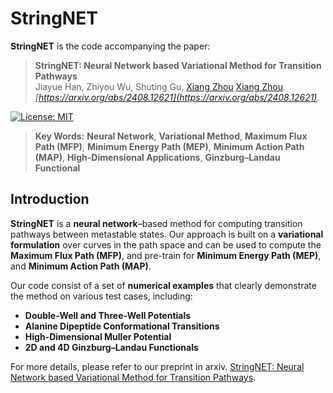 # StringNET
**StringNET** is the code accompanying the paper:

> **StringNET: Neural Network based Variational Method for Transition Pathways**  
> Jiayue Han, Zhiyou Wu, Shuting Gu, [Xiang Zhou](https://www.cityu.edu.hk/stfprofile/xizhou.htm) [Xiang Zhou](https://www.cityu.edu.hk/stfprofile/xizhou.htm).
> _[https://arxiv.org/abs/2408.12621](https://arxiv.org/abs/2408.12621)._

[![License: MIT](https://img.shields.io/badge/License-MIT-yellow.svg)](LICENSE)

> **Key Words:** **Neural Network**, **Variational Method**, **Maximum Flux Path (MFP)**, **Minimum Energy Path (MEP)**, **Minimum Action Path (MAP)**, **High-Dimensional Applications**, **Ginzburg–Landau Functional**

## Introduction
**StringNET** is a **neural network**–based method for computing transition pathways between metastable states. Our approach is built on a **variational formulation** over curves in the path space and can be used to compute the **Maximum Flux Path (MFP)**, and pre-train for **Minimum Energy Path (MEP)**, and **Minimum Action Path (MAP)**.

Our code consist of a set of **numerical examples** that clearly demonstrate the method on various test cases, including:
- **Double-Well and Three-Well Potentials**
- **Alanine Dipeptide Conformational Transitions**
- **High-Dimensional Muller Potential**
- **2D and 4D Ginzburg–Landau Functionals**

For more details, please refer to our preprint in arxiv. [StringNET: Neural Network based Variational Method for Transition Pathways](https://arxiv.org/abs/2408.12621).

